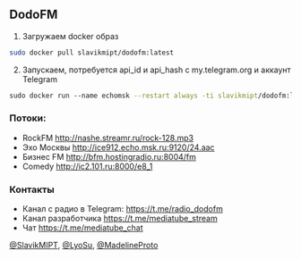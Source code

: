 ## DodoFM
1. Загружаем docker образ
```bash
sudo docker pull slavikmipt/dodofm:latest
```
2. Запускаем, потребуется api_id и api_hash с my.telegram.org и аккаунт Telegram
```bash
sudo docker run --name echomsk --restart always -ti slavikmipt/dodofm:latest lyradio.php http://ice912.echo.msk.ru:9120/24.aac
```
### Потоки:
- RockFM http://nashe.streamr.ru/rock-128.mp3
- Эхо Москвы http://ice912.echo.msk.ru:9120/24.aac
- Бизнес FM http://bfm.hostingradio.ru:8004/fm
- Comedy http://ic2.101.ru:8000/e8_1
### Контакты
- Канал с радио в Telegram: https://t.me/radio_dodofm
- Канал разработчика https://t.me/mediatube_stream
- Чат https://t.me/mediatube_chat

[@SlavikMIPT](https://github.com/SlavikMIPT), [@LyoSu](https://github.com/LyoSu), [@MadelineProto](https://github.com/MadelineProto)
